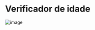 # Verificador de idade

![image](https://user-images.githubusercontent.com/107892258/190198034-59b7b78a-bb5f-4c1c-bd51-edcc3bba0164.png)
